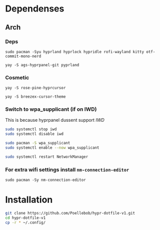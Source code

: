 # Dependenses 
## Arch
### Deps
`sudo pacman -Syu hyprland hyprlock hypridle rofi-wayland kitty otf-commit-mono-nerd`

`yay -S ags-hyprpanel-git pyprland`
### Cosmetic
`yay -S rose-pine-hyprcursor`

`yay -S breezex-cursor-theme`
### Switch to wpa_supplicant (if on IWD)
This is because hyprpanel dussent support *IWD*
```bash
sudo systemctl stop iwd
sudo systemctl disable iwd

sudo pacman -S wpa_supplicant
sudo systemctl enable --now wpa_supplicant

sudo systemctl restart NetworkManager
```
### For extra wifi settings install `nm-connection-editor`
`sudo pacman -Sy nm-connection-editor`

# Installation
```bash
git clone https://github.com/Poellebob/hypr-dotfile-v1.git
cd hypr-dotfile-v1
cp -r * ~/.config/
```
